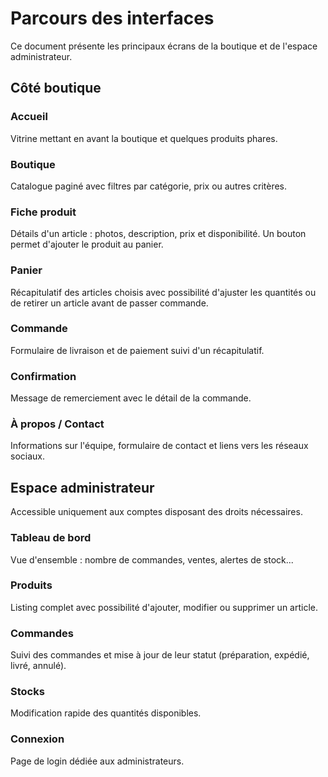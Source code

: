# Parcours des interfaces

Ce document présente les principaux écrans de la boutique et de l'espace
administrateur.

## Côté boutique

### Accueil
Vitrine mettant en avant la boutique et quelques produits phares.

### Boutique
Catalogue paginé avec filtres par catégorie, prix ou autres critères.

### Fiche produit
Détails d'un article : photos, description, prix et disponibilité. Un
bouton permet d'ajouter le produit au panier.

### Panier
Récapitulatif des articles choisis avec possibilité d'ajuster les
quantités ou de retirer un article avant de passer commande.

### Commande
Formulaire de livraison et de paiement suivi d'un récapitulatif.

### Confirmation
Message de remerciement avec le détail de la commande.

### À propos / Contact
Informations sur l'équipe, formulaire de contact et liens vers les réseaux
sociaux.

## Espace administrateur

Accessible uniquement aux comptes disposant des droits nécessaires.

### Tableau de bord
Vue d'ensemble : nombre de commandes, ventes, alertes de stock...

### Produits
Listing complet avec possibilité d'ajouter, modifier ou supprimer un
article.

### Commandes
Suivi des commandes et mise à jour de leur statut (préparation, expédié,
livré, annulé).

### Stocks
Modification rapide des quantités disponibles.

### Connexion
Page de login dédiée aux administrateurs.
